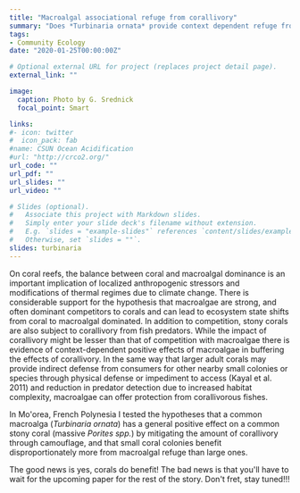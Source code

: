 ```yaml
---
title: "Macroalgal associational refuge from corallivory"
summary: "Does *Turbinaria ornata* provide context dependent refuge from corallivory?"
tags:
- Community Ecology
date: "2020-01-25T00:00:00Z"

# Optional external URL for project (replaces project detail page).
external_link: ""

image:
  caption: Photo by G. Srednick
  focal_point: Smart

links:
#- icon: twitter
#  icon_pack: fab
#name: CSUN Ocean Acidification
#url: "http://crco2.org/"
url_code: ""
url_pdf: ""
url_slides: ""
url_video: ""

# Slides (optional).
#   Associate this project with Markdown slides.
#   Simply enter your slide deck's filename without extension.
#   E.g. `slides = "example-slides"` references `content/slides/example-slides.md`.
#   Otherwise, set `slides = ""`.
slides: turbinaria
---
```


On coral reefs, the balance between coral and macroalgal dominance is an important implication of localized anthropogenic stressors and modifications of thermal regimes due to climate change. There is considerable support for the hypothesis that macroalgae are strong, and often dominant competitors to corals and can lead to ecosystem state shifts from coral to macroalgal dominated. In addition to competition, stony corals are also subject to corallivory from fish predators. While the impact of corallivory might be lesser than that of competition with macroalgae there is evidence of context-dependent positive effects of macroalgae in buffering the effects of corallivory. In the same way that larger adult corals may provide indirect defense from consumers for other nearby small colonies or species through physical defense or impediment to access (Kayal et al. 2011) and reduction in predator detection due to increased habitat complexity, macroalgae can offer protection from corallivorous fishes. 

In Mo'orea, French Polynesia I tested the hypotheses that a common macroalga (*Turbinaria ornata*) has a general positive effect on a common stony coral (massive *Porites spp.*) by mitigating the amount of corallivory through camouflage, and that small coral colonies benefit disproportionately more from macroalgal refuge than large ones. 

The good news is yes, corals do benefit! The bad news is that you'll have to wait for the upcoming paper for the rest of the story. Don't fret, stay tuned!!!
